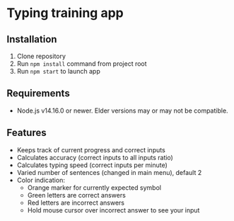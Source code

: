 # Typing training app

## Installation

1. Clone repository
2. Run `npm install` command from project root
3. Run `npm start` to launch app

## Requirements

-   Node.js v14.16.0 or newer. Elder versions may or may not be compatible.

## Features

-   Keeps track of current progress and correct inputs
-   Calculates accuracy (correct inputs to all inputs ratio)
-   Calculates typing speed (correct inputs per minute)
-   Varied number of sentences (changed in main menu), default 2
-   Color indication:
     -   Orange marker for currently expected symbol
     -   Green letters are correct answers
     -   Red letters are incorrect answers
     -   Hold mouse cursor over incorrect answer to see your input
